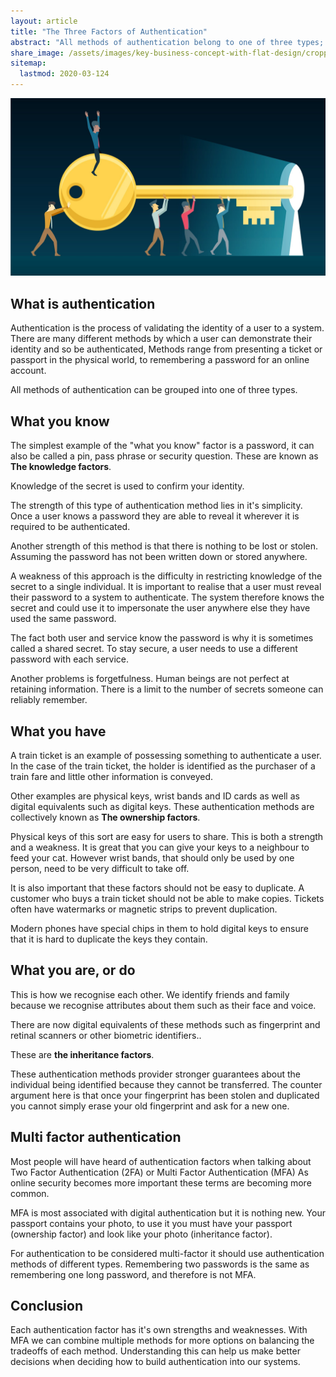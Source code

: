 ```yaml
---
layout: article
title: "The Three Factors of Authentication"
abstract: "All methods of authentication belong to one of three types; what you know, what you have, and what you are."
share_image: /assets/images/key-business-concept-with-flat-design/cropped.jpg
sitemap:
  lastmod: 2020-03-124
---
```


![](/assets/images/key-business-concept-with-flat-design/cropped.jpg)

## What is authentication

Authentication is the process of validating the identity of a user to a system.
There are many different methods by which a user can demonstrate their identity and so be authenticated,
Methods range from presenting a ticket or passport in the physical world, to remembering a password for an online account.

All methods of authentication can be grouped into one of three types.

## What you know

The simplest example of the "what you know" factor is a password, it can also be called a pin, pass phrase or security question.
These are known as **The knowledge factors**.

Knowledge of the secret is used to confirm your identity.

The strength of this type of authentication method lies in it's simplicity.
Once a user knows a password they are able to reveal it wherever it is required to be authenticated.

Another strength of this method is that there is nothing to be lost or stolen.
Assuming the password has not been written down or stored anywhere.

A weakness of this approach is the difficulty in restricting knowledge of the secret to a single individual.
It is important to realise that a user must reveal their password to a system to authenticate.
The system therefore knows the secret and could use it to impersonate the user anywhere else they have used the same password.

The fact both user and service know the password is why it is sometimes called a shared secret.
To stay secure, a user needs to use a different password with each service.

Another problems is forgetfulness.
Human beings are not perfect at retaining information.
There is a limit to the number of secrets someone can reliably remember.

## What you have

A train ticket is an example of possessing something to authenticate a user.
In the case of the train ticket, the holder is identified as the purchaser of a train fare and little other information is conveyed.

Other examples are physical keys, wrist bands and ID cards as well as digital equivalents such as digital keys.
These authentication methods are collectively known as **The ownership factors**.

Physical keys of this sort are easy for users to share. This is both a strength and a weakness.
It is great that you can give your keys to a neighbour to feed your cat.
However wrist bands, that should only be used by one person, need to be very difficult to take off.

It is also important that these factors should not be easy to duplicate.
A customer who buys a train ticket should not be able to make copies.
Tickets often have watermarks or magnetic strips to prevent duplication.

Modern phones have special chips in them to hold digital keys to ensure that it is hard to duplicate the keys they contain.

## What you are, or do

This is how we recognise each other.
We identify friends and family because we recognise attributes about them such as their face and voice.

There are now digital equivalents of these methods such as fingerprint and retinal scanners or other biometric identifiers..

These are **the inheritance factors**.

These authentication methods provider stronger guarantees about the individual being identified because they cannot be transferred.
The counter argument here is that once your fingerprint has been stolen and duplicated you cannot simply erase your old fingerprint and ask for a new one.

## Multi factor authentication

Most people will have heard of authentication factors when talking about Two Factor Authentication (2FA) or Multi Factor Authentication (MFA)
As online security becomes more important these terms are becoming more common.

MFA is most associated with digital authentication but it is nothing new.
Your passport contains your photo, to use it you must have your passport (ownership factor) and look like your photo (inheritance factor).

For authentication to be considered multi-factor it should use authentication methods of different types.
Remembering two passwords is the same as remembering one long password, and therefore is not MFA.

## Conclusion

Each authentication factor has it's own strengths and weaknesses.
With MFA we can combine multiple methods for more options on balancing the tradeoffs of each method.
Understanding this can help us make better decisions when deciding how to build authentication into our systems.
